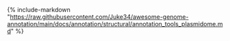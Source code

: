 {%
include-markdown "https://raw.githubusercontent.com/Juke34/awesome-genome-annotation/main/docs/annotation/structural/annotation_tools_plasmidome.md"
%}